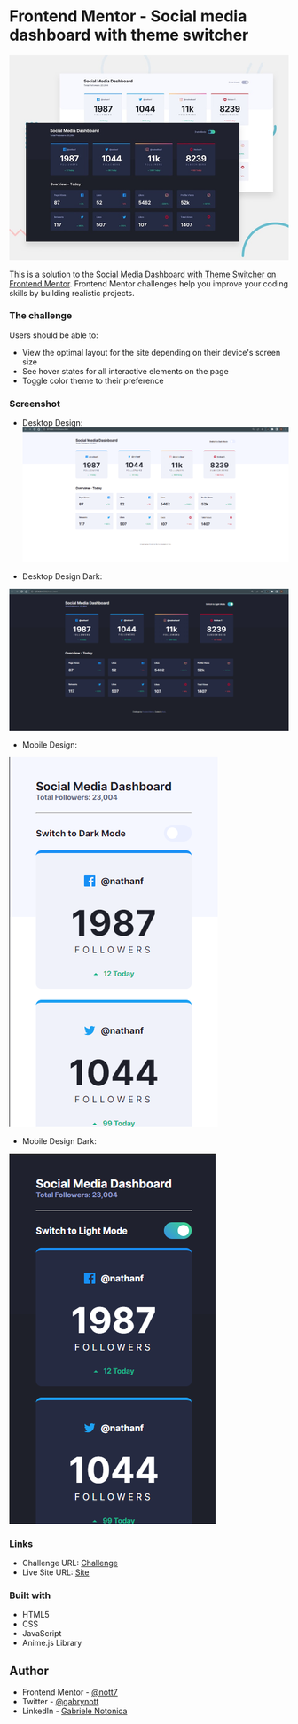 # Frontend Mentor - Social media dashboard with theme switcher

![Design preview for the Social media dashboard with theme switcher coding challenge](./design/desktop-preview.jpg)

This is a solution to the [Social Media Dashboard with Theme Switcher on Frontend Mentor](https://www.frontendmentor.io/challenges/social-media-dashboard-with-theme-switcher-6oY8ozp_H). Frontend Mentor challenges help you improve your coding skills by building realistic projects. 


### The challenge

Users should be able to:

- View the optimal layout for the site depending on their device's screen size
- See hover states for all interactive elements on the page
- Toggle color theme to their preference

### Screenshot

- Desktop Design:
![](./screenshots/desktop-design.png)

- Desktop Design Dark:

![](./screenshots/desktop-design-dark.png)

- Mobile Design:

![](./screenshots/mobile-design.png)

- Mobile Design Dark:

![](./screenshots/mobile-design-dark.png)







### Links

- Challenge URL: [Challenge](https://www.frontendmentor.io/challenges/social-media-dashboard-with-theme-switcher-6oY8ozp_H)
- Live Site URL: [Site](https://social-media-dashboard-nott7.netlify.app/)


### Built with

- HTML5 
- CSS
- JavaScript
- Anime.js Library

## Author
- Frontend Mentor - [@nott7](https://www.frontendmentor.io/profile/nott7)
- Twitter - [@gabrynott](https://www.twitter.com/gabrynott)
- LinkedIn - [Gabriele Notonica](https://www.linkedin.com/in/gabriele-notonica-a28080253/)
